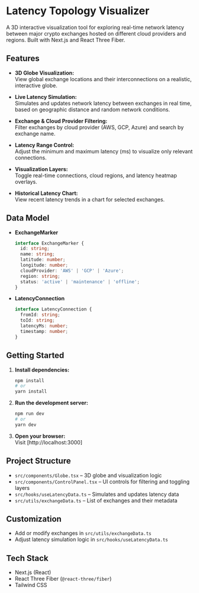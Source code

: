 # Latency Topology Visualizer

A 3D interactive visualization tool for exploring real-time network latency between major crypto exchanges hosted on different cloud providers and regions. Built with Next.js and React Three Fiber.

## Features

- **3D Globe Visualization:**  
  View global exchange locations and their interconnections on a realistic, interactive globe.

- **Live Latency Simulation:**  
  Simulates and updates network latency between exchanges in real time, based on geographic distance and random network conditions.

- **Exchange & Cloud Provider Filtering:**  
  Filter exchanges by cloud provider (AWS, GCP, Azure) and search by exchange name.

- **Latency Range Control:**  
  Adjust the minimum and maximum latency (ms) to visualize only relevant connections.

- **Visualization Layers:**  
  Toggle real-time connections, cloud regions, and latency heatmap overlays.

- **Historical Latency Chart:**  
  View recent latency trends in a chart for selected exchanges.

## Data Model

- **ExchangeMarker**
  ```ts
  interface ExchangeMarker {
    id: string;
    name: string;
    latitude: number;
    longitude: number;
    cloudProvider: 'AWS' | 'GCP' | 'Azure';
    region: string;
    status: 'active' | 'maintenance' | 'offline';
  }
  ```
- **LatencyConnection**
  ```ts
  interface LatencyConnection {
    fromId: string;
    toId: string;
    latencyMs: number;
    timestamp: number;
  }
  ```

## Getting Started

1. **Install dependencies:**
   ```bash
   npm install
   # or
   yarn install
   ```

2. **Run the development server:**
   ```bash
   npm run dev
   # or
   yarn dev
   ```

3. **Open your browser:**  
   Visit [http://localhost:3000]

## Project Structure

- `src/components/Globe.tsx` – 3D globe and visualization logic
- `src/components/ControlPanel.tsx` – UI controls for filtering and toggling layers
- `src/hooks/useLatencyData.ts` – Simulates and updates latency data
- `src/utils/exchangeData.ts` – List of exchanges and their metadata

## Customization

- Add or modify exchanges in `src/utils/exchangeData.ts`
- Adjust latency simulation logic in `src/hooks/useLatencyData.ts`

## Tech Stack

- Next.js (React)
- React Three Fiber (`@react-three/fiber`)
- Tailwind CSS


